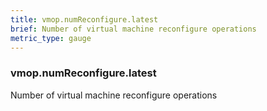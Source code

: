 ```yaml
---
title: vmop.numReconfigure.latest
brief: Number of virtual machine reconfigure operations
metric_type: gauge
---
```

### vmop.numReconfigure.latest

Number of virtual machine reconfigure operations